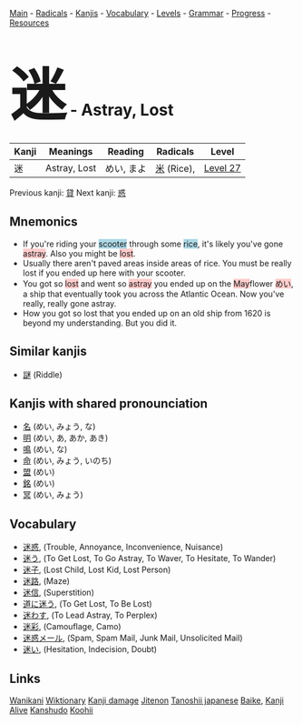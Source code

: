 <style> bigfont {font-size: 100px}</style>
[Main](../README.md) -
[Radicals](../radicals.md) -
[Kanjis](../kanjis.md) -
[Vocabulary](../vocabulary.md) -
[Levels](../levels.md) -
[Grammar](../grammar.md) - 
[Progress](../progress.md) -
[Resources](../resources.md)
# <bigfont> 迷</bigfont> - Astray, Lost 

| Kanji | Meanings | Reading | Radicals | Level |
| --- | --- | --- | --- | --- |
| 迷 | Astray, Lost | めい, まよ | [米](../radicals/米.md) (Rice),  | [Level 27](../levels/wk_level27.md) |

Previous kanji: [貸](貸.md) Next kanji: [惑](惑.md) 

## Mnemonics
 * If you're riding your <span style="background-color:#ADD8E6"> scooter</span> through some <span style="background-color:#ADD8E6"> rice</span>, it's likely you've gone <span style="background-color:#ffcccb"> astray</span>. Also you might be <span style="background-color:#ffcccb"> lost</span>.
* Usually there aren't paved areas inside areas of rice. You must be really lost if you ended up here with your scooter.
* You got so <span style="background-color:#ffcccb"> lost</span> and went so <span style="background-color:#ffcccb"> astray</span> you ended up on the <span style="background-color:#ffcccb"> May</span>flower <span style="background-color:#ffcccb"> めい</span>, a ship that eventually took you across the Atlantic Ocean. Now you've really, really gone astray.
* How you got so lost that you ended up on an old ship from 1620 is beyond my understanding. But you did it.


## Similar kanjis
 * [謎](謎.md) (Riddle)



## Kanjis with shared pronounciation
 * [名](名.md) (めい, みょう, な)
* [明](明.md) (めい, あ, あか, あき)
* [鳴](鳴.md) (めい, な)
* [命](命.md) (めい, みょう, いのち)
* [盟](盟.md) (めい)
* [銘](銘.md) (めい)
* [冥](冥.md) (めい, みょう)



## Vocabulary
 * [迷惑](../vocabulary/迷.md), (Trouble, Annoyance, Inconvenience, Nuisance)
* [迷う](../vocabulary/迷.md), (To Get Lost, To Go Astray, To Waver, To Hesitate, To Wander)
* [迷子](../vocabulary/迷.md), (Lost Child, Lost Kid, Lost Person)
* [迷路](../vocabulary/迷.md), (Maze)
* [迷信](../vocabulary/迷.md), (Superstition)
* [道に迷う](../vocabulary/迷.md), (To Get Lost, To Be Lost)
* [迷わす](../vocabulary/迷.md), (To Lead Astray, To Perplex)
* [迷彩](../vocabulary/迷.md), (Camouflage, Camo)
* [迷惑メール](../vocabulary/迷.md), (Spam, Spam Mail, Junk Mail, Unsolicited Mail)
* [迷い](../vocabulary/迷.md), (Hesitation, Indecision, Doubt)




## Links 


[Wanikani](https://www.wanikani.com/kanji/迷)
[Wiktionary](https://en.wiktionary.org/wiki/迷)
[Kanji damage](http://www.kanjidamage.com/kanji/search?utf8=✓&q=迷)
[Jitenon](https://jitenon.com/kanji/迷)
[Tanoshii japanese](https://www.tanoshiijapanese.com/dictionary/kanji.cfm?k=迷)
[Baike](https://baike.baidu.com/item/迷),
[Kanji Alive](https://app.kanjialive.com/迷)
[Kanshudo](https://www.kanshudo.com/searchmn?q=迷)
[Koohii](https://kanji.koohii.com/study/kanji/迷)
